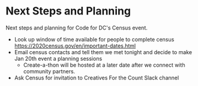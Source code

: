 # Next Steps and Planning

Next steps and planning for Code for DC's Census event.

* Look up window of time available for people to complete census
https://2020census.gov/en/important-dates.html
* Email census contacts and tell them we met tonight and decide to make Jan 20th event a planning sessions
    * Create-a-thon will be hosted at a later date after we connect with community partners.
* Ask Census for invitation to Creatives For the Count Slack channel
